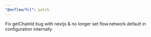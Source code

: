 ```yaml
---
"@onflow/fcl": patch
---
```


Fix getChainId bug with nextjs & no longer set flow.network.default in configuration internally
